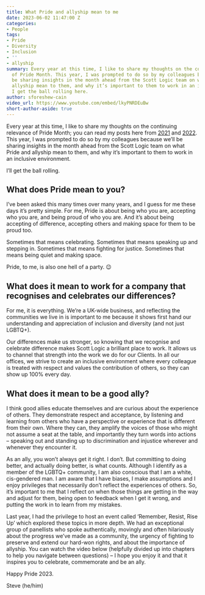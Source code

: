```yaml
---
title: What Pride and allyship mean to me
date: 2023-06-02 11:47:00 Z
categories:
- People
tags:
- Pride
- Diversity
- Inclusion
- ''
- allyship
summary: Every year at this time, I like to share my thoughts on the continuing relevance
  of Pride Month. This year, I was prompted to do so by my colleagues because we’ll
  be sharing insights in the month ahead from the Scott Logic team on what Pride and
  allyship mean to them, and why it’s important to them to work in an inclusive environment.
  I get the ball rolling here.
author: sforeshew-cain
video_url: https://www.youtube.com/embed/lkyPNRDEuBw
short-author-aside: true
---
```


Every year at this time, I like to share my thoughts on the continuing relevance of Pride Month; you can read my posts here from [2021](https://blog.scottlogic.com/2021/06/03/pride-2021.html) and [2022](https://blog.scottlogic.com/2022/06/16/pride-2022.html). This year, I was prompted to do so by my colleagues because we’ll be sharing insights in the month ahead from the Scott Logic team on what Pride and allyship mean to them, and why it’s important to them to work in an inclusive environment.

I’ll get the ball rolling.

## What does Pride mean to you?
 
I’ve been asked this many times over many years, and I guess for me these days it’s pretty simple. For me, Pride is about being who you are, accepting who you are, and being proud of who you are. And it’s about being accepting of difference, accepting others and making space for them to be proud too.
 
Sometimes that means celebrating.
Sometimes that means speaking up and stepping in.
Sometimes that means fighting for justice.
Sometimes that means being quiet and making space.
 
Pride, to me, is also one hell of a party. 😉
 
## What does it mean to work for a company that recognises and celebrates our differences?
 
For me, it is everything. We’re a UK-wide business, and reflecting the communities we live in is important to me because it shows first hand our understanding and appreciation of inclusion and diversity (and not just LGBTQ+).

Our differences make us stronger, so knowing that we recognise and celebrate difference makes Scott Logic a brilliant place to work. It allows us to channel that strength into the work we do for our Clients. In all our offices, we strive to create an inclusive environment where every colleague is treated with respect and values the contribution of others, so they can show up 100% every day.
 
## What does it mean to be a good ally?
 
I think good allies educate themselves and are curious about the experience of others. They demonstrate respect and acceptance, by listening and learning from others who have a perspective or experience that is different from their own. Where they can, they amplify the voices of those who might not assume a seat at the table, and importantly they turn words into actions – speaking out and standing up to discrimination and injustice wherever and whenever they encounter it.
 
As an ally, you won’t always get it right. I don’t. But committing to doing better, and actually doing better, is what counts.  Although I identify as a member of the LGBTQ+ community, I am also conscious that I am a white, cis-gendered man. I am aware that I have biases, I make assumptions and I enjoy privileges that necessarily don’t reflect the experiences of others. So, it’s important to me that I reflect on when those things are getting in the way and adjust for them, being open to feedback when I get it wrong, and putting the work in to learn from my mistakes.

Last year, I had the privilege to host an event called ‘Remember, Resist, Rise Up’ which explored these topics in more depth. We had an exceptional group of panellists who spoke authentically, movingly and often hilariously about the progress we’ve made as a community, the urgency of fighting to preserve and extend our hard-won rights, and about the importance of allyship. You can watch the video below (helpfully divided up into chapters to help you navigate between questions) – I hope you enjoy it and that it inspires you to celebrate, commemorate and be an ally.

Happy Pride 2023.

Steve (he/him)